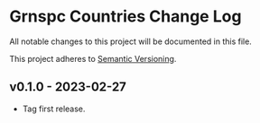 # Grnspc Countries Change Log

All notable changes to this project will be documented in this file.

This project adheres to [Semantic Versioning](CONTRIBUTING.md).

## v0.1.0 - 2023-02-27
- Tag first release.

